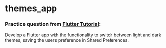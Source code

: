 # themes_app

### Practice question from [Flutter Tutorial](https://flutter-tutorial.net/local-storage/questions-for-practice-7/):
Develop a Flutter app with the functionality to switch between light and dark themes, saving the user’s preference in Shared Preferences.
